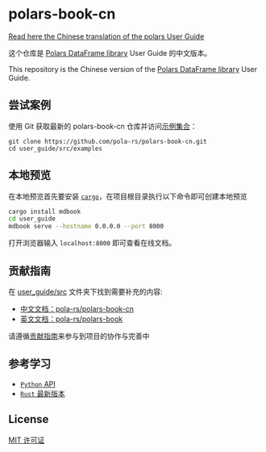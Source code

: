 # polars-book-cn

[Read here the Chinese translation of the polars User Guide](https://pola-rs.github.io/polars-book-cn/user-guide/index.html)

这个仓库是 [Polars DataFrame library](https://github.com/pola-rs/polars) User Guide 的中文版本。

This repository is the Chinese version of the [Polars DataFrame library](https://github.com/pola-rs/polars) User Guide.

## 尝试案例

使用 Git 获取最新的 polars-book-cn 仓库并访问[示例集合](./user_guide/src/examples)：

```text
git clone https://github.com/pola-rs/polars-book-cn.git
cd user_guide/src/examples
```
## 本地预览

在本地预览首先要安装 [`cargo`](https://doc.rust-lang.org/cargo/getting-started/installation.html)，在项目根目录执行以下命令即可创建本地预览

```bash
cargo install mdbook
cd user_guide
mdbook serve --hostname 0.0.0.0 --port 8000
```
打开浏览器输入 `localhost:8000` 即可查看在线文档。

## 贡献指南

在 [user_guide/src](./user_guide/src/) 文件夹下找到需要补充的内容:

- [中文文档：pola-rs/polars-book-cn](https://pola-rs.github.io/polars-book-cn/user-guide/index.html)
- [英文文档：pola-rs/polars-book](https://pola-rs.github.io/polars-book/user-guide/index.html)

请遵循[贡献指南](./CONTRIBUTING.md)来参与到项目的协作与完善中

## 参考学习

- [`Python` API](https://pola-rs.github.io/polars/py-polars/html/reference/)
- [`Rust` 最新版本](https://docs.rs/polars/latest/polars/)

## License

[MIT 许可证](http://choosealicense.com/licenses/mit/)